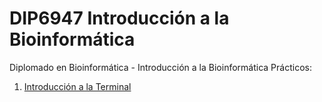 # DIP6947 Introducción a la Bioinformática

Diplomado en Bioinformática - Introducción a la Bioinformática
Prácticos:

1. [Introducción a la Terminal](intro_terminal/README.md)

